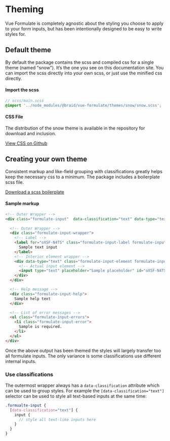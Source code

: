 # Theming

Vue Formulate is completely agnostic about the styling you choose to apply to
your form inputs, but has been intentionally designed to be easy to write
styles for.

## Default theme
By default the package contains the scss and compiled css for a single theme
(named "snow"). It’s the one you see on this documentation site. You can import
the scss directly into your own scss, or just use the minified css directly.

#### Import the scss

```scss
// scss/main.scss
@import '../node_modules/@braid/vue-formulate/themes/snow/snow.scss';
```

#### CSS File

The distribution of the snow theme is available in the repository for download
and inclusion.

[View CSS on Github](https://github.com/wearebraid/vue-formulate/blob/master/dist/snow.min.css)

## Creating your own theme

Consistent markup and like-field grouping with classifications greatly helps
keep the necessary css to a minimum. The package includes a boilerplate scss
file.

[Download a scss boilerplate](https://github.com/wearebraid/vue-formulate-next/tree/master/themes/boilerplate/boilerplate.scss)

#### Sample markup

```html
<!-- Outer Wrapper -->
<div class="formulate-input"  data-classification="text" data-type="text" data-has-errors="true" data-is-showing-errors="true">
  
  <!-- Outer Wrapper -->
  <div class="formulate-input-wrapper">
    <!-- Label -->
    <label for="oX5F-N4TS" class="formulate-input-label formulate-input-label--before">
      Sample text input
    </label>
    <!-- Interior element wrapper -->
    <div data-type="text" class="formulate-input-element formulate-input-element--text">
      <!-- Actual input element -->
      <input type="text" placeholder="Sample placeholder" id="oX5F-N4TS">
    </div>
  </div>

  <!-- Help message -->
  <div class="formulate-input-help">
    Sample help text
  </div>

  <!-- List of error messages -->
  <ul class="formulate-input-errors">
    <li class="formulate-input-error">
      Sample is required.
    </li>
  </ul>
</div>
```

Once the above output has been themed the styles will largely transfer too all
formulate inputs. The only variance is some classifications use
different internal inputs.

### Use classifications

The outermost wrapper always has a `data-classification` attribute which can be
used to group styles. For example the `[data-classification="text"]` selector
can be used to style all text-based inputs at the same time:

```scss
.formualte-input {
  [data-classification="text"] {
    input {
      // style all text-like inputs here
    }
  }
}
```

